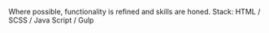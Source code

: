 Where possible, functionality is refined and skills are honed. 
Stack: HTML / SCSS / Java Script / Gulp
